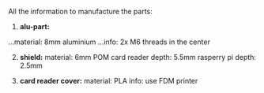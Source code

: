 All the information to manufacture the parts:

1. **alu-part:**

...material: 8mm aluminium
...info: 2x M6 threads in the center

2. **shield:**
material: 6mm POM
card reader depth: 5.5mm
rasperry pi depth: 2.5mm

3. **card reader cover:**
material: PLA
info: use FDM printer
